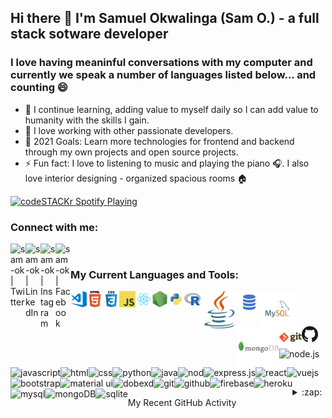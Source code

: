 ## Hi there 👋 I'm Samuel Okwalinga (Sam O.) - a full stack sotware developer


### I love having meaninful conversations with my computer and currently we speak a number of languages listed below... and counting 😄

- 🌱 I continue learning, adding value to myself daily so I can add value to humanity with the skills I gain.
- 👯 I love working with other passionate developers.
- 🥅 2021 Goals: Learn more technologies for frontend and backend through my own projects and open source projects.
- ⚡ Fun fact: I love to listening to music and playing the piano 🎧. I also love interior designing - organized spacious rooms 🏠

[<img src="https://now-playing-codestackr.vercel.app/api/spotify-playing" alt="codeSTACKr Spotify Playing" width="350" />](https://open.spotify.com/user/swyqyimdc12jajde4vpwd2x1b)

### Connect with me:

[<img align="left" alt="sam-ok | Twitter" width="24px" src="https://cdn.jsdelivr.net/npm/simple-icons@v3/icons/twitter.svg" />][twitter]
[<img align="left" alt="sam-ok | LinkedIn" width="24px" src="https://cdn.jsdelivr.net/npm/simple-icons@v3/icons/linkedin.svg" />][linkedin]
[<img align="left" alt="sam-ok | Instagram" width="24px" src="https://cdn.jsdelivr.net/npm/simple-icons@v3/icons/instagram.svg" />][instagram]
[<img align="left" alt="sam-ok | Facebook" width="24px" src="https://cdn.jsdelivr.net/npm/simple-icons@v3/icons/facebook.svg" />][facebook]


<br />

### My Current Languages and Tools:

<img align="left" alt="Visual Studio Code" width="26px" src="https://raw.githubusercontent.com/github/explore/80688e429a7d4ef2fca1e82350fe8e3517d3494d/topics/visual-studio-code/visual-studio-code.png" />
<img align="left" alt="HTML5" width="26px" src="https://raw.githubusercontent.com/github/explore/80688e429a7d4ef2fca1e82350fe8e3517d3494d/topics/html/html.png" />
<img align="left" alt="CSS3" width="26px" src="https://raw.githubusercontent.com/github/explore/80688e429a7d4ef2fca1e82350fe8e3517d3494d/topics/css/css.png" />
<img align="left" alt="JavaScript" width="26px" src="https://raw.githubusercontent.com/github/explore/80688e429a7d4ef2fca1e82350fe8e3517d3494d/topics/javascript/javascript.png" />
<img align="left" alt="React" width="26px" src="https://raw.githubusercontent.com/github/explore/80688e429a7d4ef2fca1e82350fe8e3517d3494d/topics/react/react.png" />
<img align="left" alt="Node.js" width="26px" src="https://raw.githubusercontent.com/github/explore/80688e429a7d4ef2fca1e82350fe8e3517d3494d/topics/nodejs/nodejs.png" />
<img align="left" alt="Python" width="26px" src="https://raw.githubusercontent.com/github/explore/80688e429a7d4ef2fca1e82350fe8e3517d3494d/topics/python/python.png" />
<img align="left" alt="R" width="26px" src="https://raw.githubusercontent.com/github/explore/80688e429a7d4ef2fca1e82350fe8e3517d3494d/topics/r/r.png" />
<img align="left" alt="Java" width="60px" src="https://raw.githubusercontent.com/github/explore/80688e429a7d4ef2fca1e82350fe8e3517d3494d/topics/java/java.png" />
<img align="left" alt="SQL" width="36px" src="https://raw.githubusercontent.com/github/explore/80688e429a7d4ef2fca1e82350fe8e3517d3494d/topics/sql/sql.png" />
<img align="left" alt="MySQL" width="56px" src="https://raw.githubusercontent.com/github/explore/80688e429a7d4ef2fca1e82350fe8e3517d3494d/topics/mysql/mysql.png" />
<img align="left" alt="MongoDB" width="66px" src="https://raw.githubusercontent.com/github/explore/80688e429a7d4ef2fca1e82350fe8e3517d3494d/topics/mongodb/mongodb.png" />
<img align="left" alt="Git" width="36px" src="https://raw.githubusercontent.com/github/explore/80688e429a7d4ef2fca1e82350fe8e3517d3494d/topics/git/git.png" />
<img align="left" alt="GitHub" width="26px" src="https://raw.githubusercontent.com/github/explore/78df643247d429f6cc873026c0622819ad797942/topics/github/github.png" />

<br/>
<br/>
<br/>
<br/>
<img align = "left" alt="node.js" src="https://img.shields.io/badge/node.js%20-%2343853D.svg?&style=for-the-badge&logo=node.js&logoColor=white"/>
<img align = "left" alt="javascript" src="https://img.shields.io/badge/javascript%20-%23323330.svg?&style=for-the-badge&logo=javascript&logoColor=%23F7DF1E"/>
<img align = "left" alt="html" src="https://img.shields.io/badge/html5%20-%23E34F26.svg?&style=for-the-badge&logo=html5&logoColor=white"/>
<img align = "left" alt="css" src="https://img.shields.io/badge/css3%20-%231572B6.svg?&style=for-the-badge&logo=css3&logoColor=white"/>
<img align = "left" alt="python" src="https://img.shields.io/badge/python%20-%2314354C.svg?&style=for-the-badge&logo=python&logoColor=white"/>
<img align = "left" alt="java" src="https://img.shields.io/badge/java-%23ED8B00.svg?&style=for-the-badge&logo=java&logoColor=white"/>
<img align = "left" alt="nod" src="https://img.shields.io/badge/r-%23276DC3.svg?&style=for-the-badge&logo=r&logoColor=white"/>
<img align = "left" alt="express.js" src="https://img.shields.io/badge/express.js%20-%23404d59.svg?&style=for-the-badge"/>
<img align = "left" alt="react" src="https://img.shields.io/badge/react%20-%2320232a.svg?&style=for-the-badge&logo=react&logoColor=%2361DAFB"/>
<img align = "left" alt="vuejs" src="https://img.shields.io/badge/vuejs%20-%2335495e.svg?&style=for-the-badge&logo=vue.js&logoColor=%234FC08D"/>
<img align = "left" alt="bootstrap" src="https://img.shields.io/badge/bootstrap%20-%23563D7C.svg?&style=for-the-badge&logo=bootstrap&logoColor=white"/>
<img align = "left" alt="material ui" src="https://img.shields.io/badge/material%20ui%20-%230081CB.svg?&style=for-the-badge&logo=material-ui&logoColor=white"/>
<img align = "left" alt="dobexd" src="https://img.shields.io/badge/adobe%20xd%20-%23FF26BE.svg?&style=for-the-badge&logo=adobe%20xd&logoColor=white"/>
<img align = "left" alt="git" src="https://img.shields.io/badge/git%20-%23F05033.svg?&style=for-the-badge&logo=git&logoColor=white"/>
<img align = "left" alt="github" src="https://img.shields.io/badge/github%20-%23121011.svg?&style=for-the-badge&logo=github&logoColor=white"/>
<img align = "left" alt="firebase" src="https://img.shields.io/badge/firebase%20-%23039BE5.svg?&style=for-the-badge&logo=firebase"/>
<img align = "left" alt="heroku" src="https://img.shields.io/badge/heroku%20-%23430098.svg?&style=for-the-badge&logo=heroku&logoColor=white"/>
<img align = "left" alt="mysql" src="https://img.shields.io/badge/mysql-%2300f.svg?&style=for-the-badge&logo=mysql&logoColor=white"/>
<img align = "left" alt="mongoDB" src ="https://img.shields.io/badge/MongoDB-%234ea94b.svg?&style=for-the-badge&logo=mongodb&logoColor=white"/>
<img align = "left" alt="sqlite" src ="https://img.shields.io/badge/sqlite-%2307405e.svg?&style=for-the-badge&logo=sqlite&logoColor=white"/>

<br />
<br/>
<br/>
<br/>
<br/>
<details>
  <summary>:zap: My Recent GitHub Activity</summary>
  
<!--START_SECTION:activity-->
1. 🎉 Merged PR [#6](https://github.com/sam-ok/Mondo-PWA/pull/6) in [sam-ok/Mondo-PWA](https://github.com/sam-ok/Mondo-PWA)
2. ❌ Closed PR [#2](https://github.com/sam-ok/Mondo-PWA/pull/2) in [sam-ok/Mondo-PWA](https://github.com/sam-ok/Mondo-PWA)
3. 🎉 Merged PR [#5](https://github.com/sam-ok/Mondo-PWA/pull/5) in [sam-ok/Mondo-PWA](https://github.com/sam-ok/Mondo-PWA)
4. 🗣 Commented on [#5](https://github.com/sam-ok/Mondo-PWA/issues/5) in [sam-ok/Mondo-PWA](https://github.com/sam-ok/Mondo-PWA)
5. ❌ Closed PR [#4](https://github.com/sam-ok/Mondo-PWA/pull/4) in [sam-ok/Mondo-PWA](https://github.com/sam-ok/Mondo-PWA)
<!--END_SECTION:activity-->

</details>

<!-- <br />
<details>
  <summary>:zap: GitHub Stats</summary>

  <img align="left" alt="sam-ok's GitHub Stats" src="https://sam-ok-git-master.sam-ok.vercel.app/api?username=sam-ok&show_icons=true&hide_border=true" />

</details>
 -->
<br />
<br />

[twitter]: https://twitter.com/SamuelOkwalinga
[instagram]: https://www.instagram.com/sokwalinga
[linkedin]: https://www.linkedin.com/in/samuel-okwalinga
[facebook]: https://www.facebook.com/Sokwalinga
[gmail]: sam.ictdev@gmail.com
